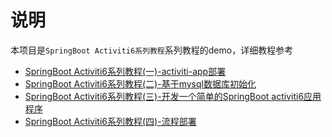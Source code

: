 # 说明

本项目是`SpringBoot Activiti6系列教程`系列教程的demo，详细教程参考
- [SpringBoot Activiti6系列教程(一)-activiti-app部署](https://segmentfault.com/a/1190000020286897)
- [SpringBoot Activiti6系列教程(二)-基于mysql数据库初始化](https://segmentfault.com/a/1190000020288808)
- [SpringBoot Activiti6系列教程(三)-开发一个简单的SpringBoot activiti6应用程序](https://segmentfault.com/a/1190000020298085)
- [SpringBoot Activiti6系列教程(四)-流程部署](https://segmentfault.com/a/1190000020439236)